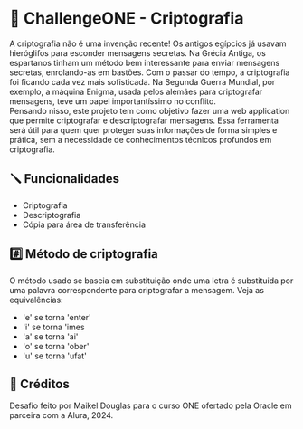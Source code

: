 # 💯 ChallengeONE - Criptografia

A criptografia não é uma invenção recente! Os antigos egípcios já usavam hieróglifos para esconder mensagens secretas. Na Grécia Antiga, os espartanos tinham um método bem interessante para enviar mensagens secretas, enrolando-as em bastões.
Com o passar do tempo, a criptografia foi ficando cada vez mais sofisticada. Na Segunda Guerra Mundial, por exemplo, a máquina Enigma, usada pelos alemães para criptografar mensagens, teve um papel importantíssimo no conflito.<br>
Pensando nisso, este projeto tem como objetivo fazer uma web application que permite criptografar e descriptografar mensagens. 
Essa ferramenta será útil para quem quer proteger suas informações de forma simples e prática, sem a necessidade de conhecimentos técnicos profundos em criptografia.

## 🪛 Funcionalidades
- Criptografia
- Descriptografia
- Cópia para área de transferência

## #️⃣ Método de criptografia
O método usado se baseia em substituição onde uma letra é substituida por uma palavra correspondente para criptografar a mensagem. Veja as equivalências:
- 'e' se torna 'enter'
- 'i' se torna 'imes
- 'a' se torna 'ai'
- 'o' se torna 'ober'
- 'u' se torna 'ufat'

## 📝 Créditos
Desafio feito por Maikel Douglas para o curso ONE ofertado pela Oracle em parceira com a Alura, 2024.
